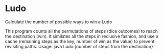 # Ludo
Calculate the number of possible ways to win a Ludo

This program counts all the permutations of steps (dice outcomes) to
reach the destination (win). It similates all the steps in reclusive fashion,
and use a cache (remaining steps as the key, number of win as the value)
to prevent revisiting paths.
Usage: java Ludo {number of steps from the destination}